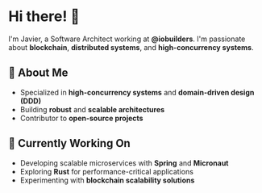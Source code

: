 # Hi there! 👋

I'm Javier, a Software Architect working at **@iobuilders**. I'm passionate about **blockchain**, **distributed systems**, and **high-concurrency systems**.

## 🚀 About Me

- Specialized in **high-concurrency systems** and **domain-driven design (DDD)**  
- Building **robust** and **scalable architectures**  
- Contributor to **open-source projects**

## 🔭 Currently Working On

- Developing scalable microservices with **Spring** and **Micronaut**  
- Exploring **Rust** for performance-critical applications  
- Experimenting with **blockchain scalability solutions**
